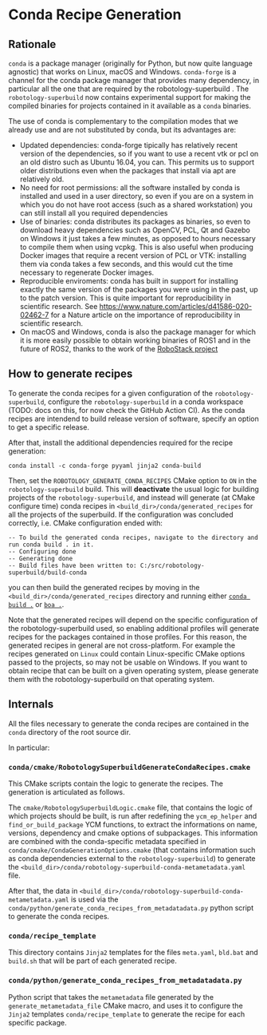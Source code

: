 Conda Recipe Generation
=======================

## Rationale

`conda` is a package manager (originally for Python, but now quite language agnostic) that works on Linux, macOS and Windows. `conda-forge`  is a channel for the conda package manager that provides many dependency, in particular all the one that are required by the robotology-superbuild . The `robotology-superbuild` now contains experimental support for making the compiled binaries for  projects contained in it available as a `conda` binaries.

The use of conda is complementary to the compilation modes that we already use and are not substituted by conda, but its advantages are:

* Updated dependencies: conda-forge tipically has relatively recent version of the dependencies, so if you want to use a recent vtk or pcl on an old distro such as Ubuntu 16.04, you can. This permits us to support older distributions even when the packages that install via apt are relatively old.
* No need for root permissions: all the software installed by conda is installed and used in a user directory, so even if you are on a system in which you do not have root access (such as a shared workstation) you can still install all you required dependencies
* Use of binaries: conda distributes its packages as binaries, so even to download heavy dependencies such as OpenCV, PCL, Qt and Gazebo on Windows it just takes a few minutes, as opposed to hours necessary to compile them when using vcpkg. This is also useful when producing Docker images that require a recent version of PCL or VTK: installing them via conda takes a few seconds, and this would cut the time necessary to regenerate Docker images.
* Reproducible enviroments: conda has built in support for installing exactly the same version of the packages you were using in the past, up to the patch version. This is quite important for reproducibility in scientific research. See https://www.nature.com/articles/d41586-020-02462-7 for a Nature article on the importance of reproducibility in scientific research.
* On macOS and Windows, conda is also the package manager for which it is more easily possible to obtain working binaries of ROS1 and in the future of ROS2, thanks to the work of the [RoboStack project](https://github.com/RoboStack)

## How to generate recipes

To generate the conda recipes for a given configuration of the `robotology-superbuild`, configure the `robotology-superbuild` in a conda workspace (TODO: docs on this, for now check the GitHub Action CI). As the conda recipes are intendend to build release version of software, specify an option to get a specific release.

After that, install the additional dependencies required for the recipe generation:
~~~
conda install -c conda-forge pyyaml jinja2 conda-build
~~~

Then, set the `ROBOTOLOGY_GENERATE_CONDA_RECIPES` CMake option to `ON` in the `robotology-superbuild` build. This will **deactivate** the usual logic
for building projects of the `robotology-superbuild`, and instead will generate (at CMake configure time) conda recipes in `<build_dir>/conda/generated_recipes` for all the projects of the superbuild. If the configuration was concluded correctly, i.e. CMake configuration ended with:
~~~
-- To build the generated conda recipes, navigate to the directory and run conda build . in it.
-- Configuring done
-- Generating done
-- Build files have been written to: C:/src/robotology-superbuild/build-conda
~~~
you can then build the generated recipes by moving in the `<build_dir>/conda/generated_recipes` directory and running either [`conda build .`](https://github.com/conda/conda-build) or [`boa .`](https://github.com/mamba-org/boa).

Note that the generated recipes will depend on the specific configuration of the robotology-superbuild used, so enabling additional profiles will generate recipes
for the packages contained in those profiles. For this reason, the generated recipes in general are not cross-platform. For example the recipes generated on `Linux` could contain Linux-specific CMake options passed to the projects, so may not be usable on Windows.
If you want to obtain recipe that can be built on a given operating system, please generate them with the robotology-superbuild on that operating system.

## Internals

All the files necessary to generate the conda recipes are contained in the `conda` directory of the root source dir.

In particular:

### `conda/cmake/RobotologySuperbuildGenerateCondaRecipes.cmake`
This CMake scripts contain the logic to generate the recipes. The generation is articulated as follows.

The `cmake/RobotologySuperbuildLogic.cmake` file, that contains the logic of which projects should be built,
is run after redefining the `ycm_ep_helper` and `find_or_build_package` YCM functions, to extract the informations on name,
versions, dependency and cmake options of subpackages. This information are combined with the conda-specific metadata specified
in `conda/cmake/CondaGenerationOptions.cmake` (that contains information such as conda dependencies external to the `robotology-superbuild`)
to generate the `<build_dir>/conda/robotology-superbuild-conda-metametadata.yaml` file.

After that, the data in `<build_dir>/conda/robotology-superbuild-conda-metametadata.yaml` is used via the `conda/python/generate_conda_recipes_from_metadatadata.py`
python script to generate the conda recipes.

### `conda/recipe_template`

This directory contains `Jinja2` templates for the files `meta.yaml`, `bld.bat` and `build.sh` that will be part of each generated recipe.

### `conda/python/generate_conda_recipes_from_metadatadata.py`

Python script that takes the `metametadata` file generated by the `generate_metametadata_file` CMake macro, and uses it to configure the
`Jinja2` templates `conda/recipe_template` to generate the recipe for each specific package.